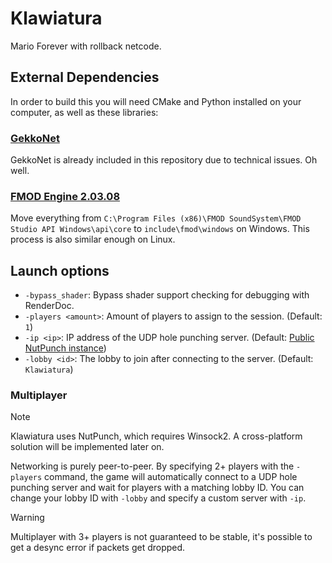 # Klawiatura

Mario Forever with rollback netcode.

## External Dependencies

In order to build this you will need CMake and Python installed on your
computer, as well as these libraries:

### [GekkoNet](https://github.com/HeatXD/GekkoNet)

GekkoNet is already included in this repository due to technical issues. Oh
well.

### [FMOD Engine 2.03.08](https://www.fmod.com/download#fmodengine)

Move everything from `C:\Program Files (x86)\FMOD SoundSystem\FMOD Studio API Windows\api\core`
to `include\fmod\windows` on Windows. This process is also similar enough on
Linux.

## Launch options

-   `-bypass_shader`: Bypass shader support checking for debugging with RenderDoc.
-   `-players <amount>`: Amount of players to assign to the session. (Default: `1`)
-   `-ip <ip>`: IP address of the UDP hole punching server. (Default: [Public NutPunch instance](https://github.com/Schwungus/nutpunch?tab=readme-ov-file#public-instance))
-   `-lobby <id>`: The lobby to join after connecting to the server. (Default: `Klawiatura`)

### Multiplayer

> [!NOTE]
> Klawiatura uses NutPunch, which requires Winsock2. A cross-platform solution will be implemented later on.

Networking is purely peer-to-peer. By specifying 2+ players with the `-players`
command, the game will automatically connect to a UDP hole punching server and
wait for players with a matching lobby ID. You can change your lobby ID with
`-lobby` and specify a custom server with `-ip`.

> [!WARNING]
> Multiplayer with 3+ players is not guaranteed to be stable, it's possible to get a desync error if packets get dropped.
